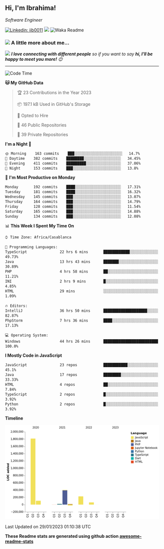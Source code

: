 <h2>Hi, I'm Ibrahima! </h2>
<p><em>Software Engineer 
</em></p>


[![Linkedin: iib0011](https://img.shields.io/badge/-iib0011-blue?style=flat-square&logo=Linkedin&logoColor=white&link=https://www.linkedin.com/in/iib0011/)](https://www.linkedin.com/in/iib0011/)
![](https://visitor-badge.glitch.me/badge?page_id=iib0011)
![Waka Readme](https://github.com/iib0011/iib0011/workflows/Waka%20Readme/badge.svg)


### <img src="https://media.giphy.com/media/VgCDAzcKvsR6OM0uWg/giphy.gif" width="50"> A little more about me...  


<img src="https://media.giphy.com/media/LnQjpWaON8nhr21vNW/giphy.gif" width="60"> <em><b>I love connecting with different people</b> so if you want to say <b>hi, I'll be happy to meet you more!</b> 😊</em>

---
<!--START_SECTION:waka-->
![Code Time](http://img.shields.io/badge/Code%20Time-1%2C690%20hrs%2012%20mins-blue)

**🐱 My GitHub Data** 

> 🏆 23 Contributions in the Year 2023
 > 
> 📦 197.1 kB Used in GitHub's Storage 
 > 
> 💼 Opted to Hire
 > 
> 📜 46 Public Repositories 
 > 
> 🔑 39 Private Repositories  
 > 
**I'm a Night 🦉** 

```text
🌞 Morning    163 commits    ███░░░░░░░░░░░░░░░░░░░░░░   14.7% 
🌆 Daytime    382 commits    ████████░░░░░░░░░░░░░░░░░   34.45% 
🌃 Evening    411 commits    █████████░░░░░░░░░░░░░░░░   37.06% 
🌙 Night      153 commits    ███░░░░░░░░░░░░░░░░░░░░░░   13.8%

```
📅 **I'm Most Productive on Monday** 

```text
Monday       192 commits    ████░░░░░░░░░░░░░░░░░░░░░   17.31% 
Tuesday      181 commits    ████░░░░░░░░░░░░░░░░░░░░░   16.32% 
Wednesday    145 commits    ███░░░░░░░░░░░░░░░░░░░░░░   13.07% 
Thursday     164 commits    ███░░░░░░░░░░░░░░░░░░░░░░   14.79% 
Friday       128 commits    ███░░░░░░░░░░░░░░░░░░░░░░   11.54% 
Saturday     165 commits    ███░░░░░░░░░░░░░░░░░░░░░░   14.88% 
Sunday       134 commits    ███░░░░░░░░░░░░░░░░░░░░░░   12.08%

```


📊 **This Week I Spent My Time On** 

```text
⌚︎ Time Zone: Africa/Casablanca

💬 Programming Languages: 
TypeScript               22 hrs 6 mins       ████████████░░░░░░░░░░░░░   49.73% 
Java                     13 hrs 43 mins      ███████░░░░░░░░░░░░░░░░░░   30.89% 
PHP                      4 hrs 58 mins       ██░░░░░░░░░░░░░░░░░░░░░░░   11.21% 
INI                      2 hrs 9 mins        █░░░░░░░░░░░░░░░░░░░░░░░░   4.85% 
HTML                     29 mins             ░░░░░░░░░░░░░░░░░░░░░░░░░   1.09%

🔥 Editors: 
IntelliJ                 36 hrs 50 mins      ████████████████████░░░░░   82.87% 
PhpStorm                 7 hrs 36 mins       ████░░░░░░░░░░░░░░░░░░░░░   17.13%

💻 Operating System: 
Windows                  44 hrs 26 mins      █████████████████████████   100.0%

```

**I Mostly Code in JavaScript** 

```text
JavaScript               23 repos            ███████████░░░░░░░░░░░░░░   45.1% 
Java                     17 repos            ████████░░░░░░░░░░░░░░░░░   33.33% 
HTML                     4 repos             ██░░░░░░░░░░░░░░░░░░░░░░░   7.84% 
TypeScript               2 repos             █░░░░░░░░░░░░░░░░░░░░░░░░   3.92% 
Python                   2 repos             █░░░░░░░░░░░░░░░░░░░░░░░░   3.92%

```


**Timeline**

![Chart not found](https://raw.githubusercontent.com/iib0011/iib0011/master/charts/bar_graph.png) 


 Last Updated on 29/01/2023 01:10:38 UTC
<!--END_SECTION:waka-->

**These Readme stats are generated using github action [awesome-readme-stats](https://github.com/iib0011/waka-readme-stats)**
